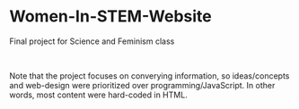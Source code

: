 # Women-In-STEM-Website
Final project for Science and Feminism class

<br>

Note that the project focuses on converying information, so ideas/concepts and web-design were prioritized over programming/JavaScript. In other words, most content were hard-coded in HTML.
